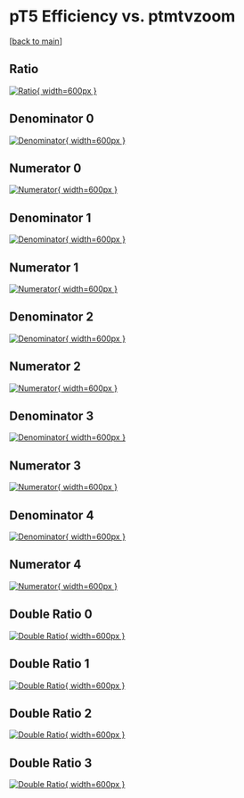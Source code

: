 # pT5 Efficiency vs. ptmtvzoom

[[back to main](./)]



## Ratio

[![Ratio](../mtv/var/pT5_base_211_0_eff_ptmtvzoom.png){ width=600px }](../mtv/var/pT5_base_211_0_eff_ptmtvzoom.pdf)

## Denominator 0

[![Denominator](../mtv/den/pT5_base_211_0_eff_ptmtvzoom_den0.png){ width=600px }](../mtv/den/pT5_base_211_0_eff_ptmtvzoom_den0.pdf)

## Numerator 0

[![Numerator](../mtv/num/pT5_base_211_0_eff_ptmtvzoom_num0.png){ width=600px }](../mtv/num/pT5_base_211_0_eff_ptmtvzoom_num0.pdf)

## Denominator 1

[![Denominator](../mtv/den/pT5_base_211_0_eff_ptmtvzoom_den1.png){ width=600px }](../mtv/den/pT5_base_211_0_eff_ptmtvzoom_den1.pdf)

## Numerator 1

[![Numerator](../mtv/num/pT5_base_211_0_eff_ptmtvzoom_num1.png){ width=600px }](../mtv/num/pT5_base_211_0_eff_ptmtvzoom_num1.pdf)

## Denominator 2

[![Denominator](../mtv/den/pT5_base_211_0_eff_ptmtvzoom_den2.png){ width=600px }](../mtv/den/pT5_base_211_0_eff_ptmtvzoom_den2.pdf)

## Numerator 2

[![Numerator](../mtv/num/pT5_base_211_0_eff_ptmtvzoom_num2.png){ width=600px }](../mtv/num/pT5_base_211_0_eff_ptmtvzoom_num2.pdf)

## Denominator 3

[![Denominator](../mtv/den/pT5_base_211_0_eff_ptmtvzoom_den3.png){ width=600px }](../mtv/den/pT5_base_211_0_eff_ptmtvzoom_den3.pdf)

## Numerator 3

[![Numerator](../mtv/num/pT5_base_211_0_eff_ptmtvzoom_num3.png){ width=600px }](../mtv/num/pT5_base_211_0_eff_ptmtvzoom_num3.pdf)

## Denominator 4

[![Denominator](../mtv/den/pT5_base_211_0_eff_ptmtvzoom_den4.png){ width=600px }](../mtv/den/pT5_base_211_0_eff_ptmtvzoom_den4.pdf)

## Numerator 4

[![Numerator](../mtv/num/pT5_base_211_0_eff_ptmtvzoom_num4.png){ width=600px }](../mtv/num/pT5_base_211_0_eff_ptmtvzoom_num4.pdf)

## Double Ratio 0

[![Double Ratio](../mtv/ratio/pT5_base_211_0_eff_ptmtvzoom_ratio0.png){ width=600px }](../mtv/ratio/pT5_base_211_0_eff_ptmtvzoom_ratio0.pdf)

## Double Ratio 1

[![Double Ratio](../mtv/ratio/pT5_base_211_0_eff_ptmtvzoom_ratio1.png){ width=600px }](../mtv/ratio/pT5_base_211_0_eff_ptmtvzoom_ratio1.pdf)

## Double Ratio 2

[![Double Ratio](../mtv/ratio/pT5_base_211_0_eff_ptmtvzoom_ratio2.png){ width=600px }](../mtv/ratio/pT5_base_211_0_eff_ptmtvzoom_ratio2.pdf)

## Double Ratio 3

[![Double Ratio](../mtv/ratio/pT5_base_211_0_eff_ptmtvzoom_ratio3.png){ width=600px }](../mtv/ratio/pT5_base_211_0_eff_ptmtvzoom_ratio3.pdf)

